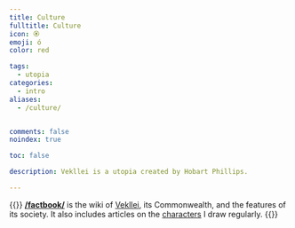 ```yaml
---
title: Culture
fulltitle: Culture
icon: 🏵️
emoji: ó
color: red

tags: 
  - utopia
categories:
  - intro
aliases:
  - /culture/


comments: false
noindex: true

toc: false

description: Vekllei is a utopia created by Hobart Phillips.

---
```

{{<note panel>}}
[**/factbook/**](/factbook/) is the wiki of [Vekllei](/factbook/vekllei), its Commonwealth, and the features of its society. It also includes articles on the [characters](/factbook/characters/) I draw regularly.
{{</note>}}